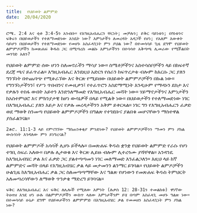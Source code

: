 ```yaml
---
title:  የህይወት ልምምድ
date:  20/04/2020
---
```


`ሮሜ. 2:4 እና ቲቶ 3:4-5ን አንብቡ። የእግዚአብሔርን ቸርነት; መቻሉን; ይቅር ባይነቱን; በጎነቱንና ፍቅሩን በህይወታችን የተለማመድነው እንዴት ነው? እምነታችን ለመረዳት አዳጋች የሆነ; የአለም እውቀት ሳይሆን በህይወታችን የተለማመድነው የመሆኑ አስፈላጊነት ምን ያህል ነው? በተመሳሳይ ጊዜ ደግሞ የህይወት ልምምዶቻችን ከመጽሐፍ ቅዱስ ጋር በሚጣረስ መልኩ እምነታችንን በተሳሳተ አቅጣጫ ሊመራው የሚችልበት መንገድ አለን?`

የህይወት ልምምድ ሰው ሆነን ስለመኖራችን ማሳያ ነው። ስሜቶቻችንና አስተሳሰቦቻችን ላይ በከፍተኛ ደረጃ ጫና ይፈጥራል። እግዚአብሔር እንደዚህ አድርጎ የሰራን ከፍጥረታቱ ብሎም ከእርሱ ጋር ያለን ግንኙነት በተጨባጭ የሚቆራኘው እና ቅርጽ የሚይዘው በህይወት ልምምዶቻችን በኩል ነው። የግንኙነታችንን፤ የሥነ ጥበብንና የሙዚቃን፤ የተፈጥሮን አስደማሚነት እንዲሁም የማዳኑን ደስታ እና የቃሉን ተስፋ ውበት አይተን እንድንለማመድ የእግዚአብሔር መሻት ነው። ሃይማኖታችንና እምነታችን ከአስተምህሮ እና ምክንያታዊ ከሆነ       ውሳኔዎች በላይ የሚልቅ ነው። በህይወታችን የተለማመድነው ነገር በእግዚአብሔር ያለን እይታ እና የቃሉ መረዳታችንን አቅም ይቀርጻል። ነገር ግን የእግዚአብሔርን ፈቃድ ወደ ማወቅ ስንመጣ የህይወት ልምምዶቻችን በግልጽ የተገደቡና ያልበቁ መሆናቸውን ማስተዋል ያስፈልገናል።

`2ቆሮ. 11:1-3 ላይ የምናገኘው ማስጠንቀቂያ ምንድነው? የህይወት ልምምዶቻችንን ማመን ምን ያክል ውሱንነት እንዳለው ምን ይነግረናል?`

የህይወት ልምምዶች አሳሳች ሊሆኑ ይችላሉ። በመጽሐፍ ቅዱስ ቋንቋ የህይወት ልምምድ የራሱ የሆነ ተገቢ ስፍራ አለው። በቃሉ ሊታወቁ እና ቅርጽ ሊይዙ ብሎም ሊተረጎሙ ያሻቸዋል። አንዳንዴ ከእግዚአብሄር ቃል እና ፈቃድ ጋር ያልተጣጣመን ነገር መለማመድ እንፈልጋለን። እዚህ ላይ ከኛ ልምምድና መሻት በላይ የእግዚአብሄር ቃል ላይ መታመንን ልንማር ይገባል። የህይወት ልምዶቻችን ሁልጊዜ ከእግዚአብሔር ቃል ጋር ስለመጣጣማቸው እና ግልጽ የሆነውን የመጽሐፍ ቅዱስ ትምህርት አለመጣረሳቸውን ለማወቅ ጥንቃቄ ማድረግ ይገባናል።

`ፍቅር ለእግዚአብሔር እና ፍቅር ለሌሎች የሚለው እምነት (ሉቃስ 12: 28-31ን ተመልከቱ) ዋነኛው ትዕዛዝ እንደ ሆነ ሁሉ በልምምዶቻችን ውስጥ ላለው እምነታችንም ይሄ በጣም አስፈላጊ መሆኑ ግልጽ ነው። በተመሳሳይ ሁኔታ ደግሞ የህይወታችንን ልምምምድ በእግዚአብሄር ቃል የመመዘን አስፈላጊነት ምን ያክል ነው?`